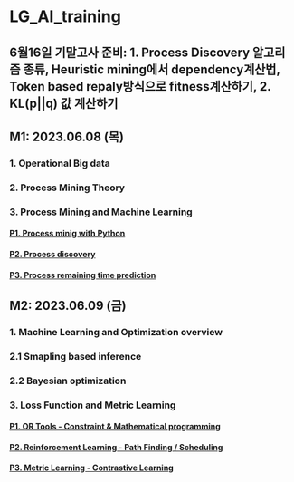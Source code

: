 # LG_AI_training

## 6월16일 기말고사 준비: 1. Process Discovery 알고리즘 종류, Heuristic mining에서 dependency계산법, Token based repaly방식으로 fitness계산하기, 2. KL(p||q) 값 계산하기

## M1: 2023.06.08 (목)

### 1. Operational Big data
### 2. Process Mining Theory
### 3. Process Mining and Machine Learning

#### [P1. Process minig with Python](https://github.com/hrbae/LG_AI_training/blob/main/M1_Proces_Innovationby_ML/Practice_1_1_Process_mining_with_Python.ipynb)
#### [P2. Process discovery](https://github.com/hrbae/LG_AI_training/blob/main/M1_Proces_Innovationby_ML/Practice_1_2_Process_Discovery.ipynb)
#### [P3. Process remaining time prediction](https://github.com/hrbae/LG_AI_training/blob/main/M1_Proces_Innovationby_ML/Practice_1_3_Remaining_Time_Prediction.ipynb)

## M2: 2023.06.09 (금)
### 1. Machine Learning and Optimization overview
### 2.1 Smapling based inference
### 2.2 Bayesian optimization
### 3. Loss Function and Metric Learning

#### [P1. OR Tools - Constraint & Mathematical programming](https://github.com/hrbae/LG_AI_training/blob/main/M2_System%20Optimization%20by%20ML/LG_Day2_Operational%20Research_Practice.ipynb)
#### [P2. Reinforcement Learning - Path Finding / Scheduling](https://github.com/hrbae/LG_AI_training/blob/main/M2_System%20Optimization%20by%20ML/LG_Day2_Reinforcement%20Learning_Practice.ipynb)
#### [P3. Metric Learning - Contrastive Learning](https://github.com/hrbae/LG_AI_training/blob/main/M2_System%20Optimization%20by%20ML/LG_Day2_Metric%20Learning_Practice.ipynb)
